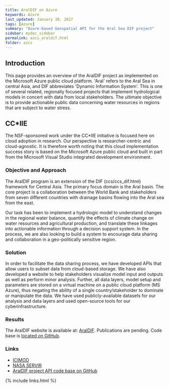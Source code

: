 ```yaml
---
title: AralDIF on Azure
keywords: Azure
last_updated: January 30, 2017
tags: [Azure]
summary: "Azure-based Geospatial API for the Aral Sea DIF project"
sidebar: mydoc_sidebar
permalink: azcs_araldif.html
folder: azcs
---
```


## Introduction


This page provides an overview of the 
AralDIF project as implemented on the Microsoft Azure public cloud platform.
'Aral' refers to the Aral Sea in central Asia, and DIF abbreviates 'Dynamic Information System'. This is one of several
related, regionally focused projects that implement hydrological models in concert with data from local stakeholders. 
The ultimate objective is to provide actionable public data concerning water resources in regions that are subject
to water stress.


## CC*IIE


The NSF-sponsored work under the CC*IIE initiative is focused here on cloud adoption in research. Our perspective is
researcher-centric and cloud-agnostic. It is therefore worth noting that this cloud implementation success story is
based on the Microsoft Azure public cloud and built in part from the Microsoft Visual Studio integrated development environment. 


### Objective and Approach


The AralDIF program is an extension of the DIF (ccs/ccs_dif.html) framework for Central Asia. The primary focus domain is the Aral basin. 
The core project is a collaboration between the World Bank and stakeholders from seven different countries with drainage basins flowing into 
the Aral sea from the east.


Our task has been to implement a hydrologic model to understand changes in the regional water balance, quantify the effects of climate 
change on water resources and agricultural production, and translate these linkages into actionable information through a decision support 
system.  In the process, we are also looking to build a system to encourage data sharing and collaboration in a geo-politically sensitive region.  


### Solution


In order to facilitate the data sharing process, we have developed APIs that allow users to subset data from cloud-based storage. 
We have also developed a website to help stakeholders visualize model input and outputs as well as perform minor analysis. Further, 
all data layers, model setup and parameters are stored on a virtual machine on a public cloud platform (MS Azure), thus negating 
the ability of a single country/stakeholder to dominate or manipulate the data. We have used publicly-available datasets for our 
analysis and data layers and used open-source tools for our cyberinfrastructure.   


### Results


The AralDIF website is available at: [AralDIF](http://araldif.azurewebsites.net). 
Publications are pending. Code base is [located on GitHub](https://github.com/amandalehr/araldif).



### Links
- [ICIMOD](http://www.icimod.org)
- [NASA SERVIR](https://www.nasa.gov/mission_pages/servir/index.html)
- [AralDIF project API code base on GitHub](https://github.com/amandalehr/araldif)



{% include links.html %}
